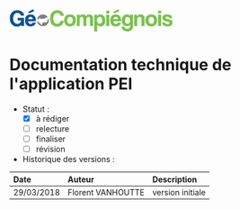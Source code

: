 ![GeoCompiegnois](img/Logo_web-GeoCompiegnois.png)

# Documentation technique de l'application PEI

* Statut :
  - [x] à rédiger
  - [ ] relecture
  - [ ] finaliser
  - [ ] révision
  
* Historique des versions :

|Date | Auteur | Description
|:---|:---|:---|
|29/03/2018|Florent VANHOUTTE|version initiale|


